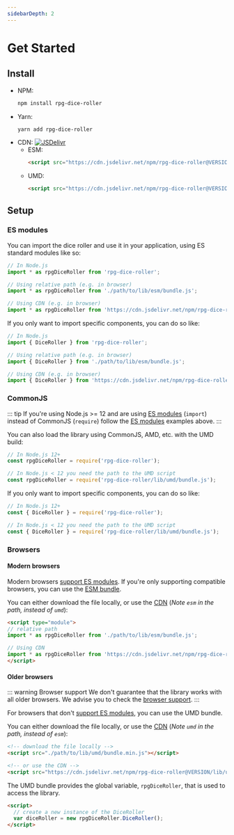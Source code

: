 ```yaml
---
sidebarDepth: 2
---
```


# Get Started

## Install

* NPM:
    ```bash
    npm install rpg-dice-roller
    ```
* Yarn:
    ```bash
    yarn add rpg-dice-roller
    ```
* CDN:
    [![JSDelivr](https://data.jsdelivr.com/v1/package/npm/rpg-dice-roller/badge)](https://www.jsdelivr.com/package/npm/rpg-dice-roller)
    * ESM:
      ```html
      <script src="https://cdn.jsdelivr.net/npm/rpg-dice-roller@VERSION/lib/esm/bundle.min.js"></script>
      ```
    * UMD:
      ```html
      <script src="https://cdn.jsdelivr.net/npm/rpg-dice-roller@VERSION/lib/umd/bundle.min.js"></script>
      ```


## Setup

### ES modules

You can import the dice roller and use it in your application, using ES standard modules like so:

```javascript
// In Node.js
import * as rpgDiceRoller from 'rpg-dice-roller';

// Using relative path (e.g. in browser)
import * as rpgDiceRoller from './path/to/lib/esm/bundle.js';

// Using CDN (e.g. in browser)
import * as rpgDiceRoller from 'https://cdn.jsdelivr.net/npm/rpg-dice-roller@VERSION/lib/esm/bundle.min.js';
```

If you only want to import specific components, you can do so like:

```javascript
// In Node.js
import { DiceRoller } from 'rpg-dice-roller';

// Using relative path (e.g. in browser)
import { DiceRoller } from './path/to/lib/esm/bundle.js';

// Using CDN (e.g. in browser)
import { DiceRoller } from 'https://cdn.jsdelivr.net/npm/rpg-dice-roller@VERSION/lib/esm/bundle.min.js';
```


### CommonJS

::: tip
If you're using Node.js >= 12 and are using [ES modules](https://nodejs.org/api/esm.html) (`import`) instead of CommonJS (`require`) follow the [ES modules](#es-modules) examples above.
:::

You can also load the library using CommonJS, AMD, etc. with the UMD build:

```javascript
// In Node.js 12+
const rpgDiceRoller = require('rpg-dice-roller');

// In Node.js < 12 you need the path to the UMD script
const rpgDiceRoller = require('rpg-dice-roller/lib/umd/bundle.js');
```

If you only want to import specific components, you can do so like:
```javascript
// In Node.js 12+
const { DiceRoller } = require('rpg-dice-roller');

// In Node.js < 12 you need the path to the UMD script
const { DiceRoller } = require('rpg-dice-roller/lib/umd/bundle.js');
```


### Browsers

#### Modern browsers

Modern browsers [support ES modules](https://developer.mozilla.org/en-US/docs/Web/JavaScript/Reference/Statements/import#Browser_compatibility).
If you're only supporting compatible browsers, you can use the [ESM bundle](#es-modules).

You can either download the file locally, or use the [CDN](#install) (_Note `esm` in the path, instead of `umd`_):

```html
<script type="module">
// relative path
import * as rpgDiceRoller from './path/to/lib/esm/bundle.js';

// Using CDN
import * as rpgDiceRoller from 'https://cdn.jsdelivr.net/npm/rpg-dice-roller@VERSION/lib/esm/bundle.min.js';
</script>
```


#### Older browsers

::: warning Browser support
We don't guarantee that the library works with all older browsers.
We advise you to check the [browser support](readme.md#browser-support).
:::

For browsers that don't [support ES modules](https://developer.mozilla.org/en-US/docs/Web/JavaScript/Reference/Statements/import#Browser_compatibility), you can use the UMD bundle.

You can either download the file locally, or use the [CDN](#install) (_Note `umd` in the path, instead of `esm`_):

```html
<!-- download the file locally -->
<script src="./path/to/lib/umd/bundle.min.js"></script>

<!-- or use the CDN -->
<script src="https://cdn.jsdelivr.net/npm/rpg-dice-roller@VERSION/lib/umd/bundle.min.js"></script>
```

The UMD bundle provides the global variable, `rpgDiceRoller`, that is used to access the library.

```html
<script>
  // create a new instance of the DiceRoller
  var diceRoller = new rpgDiceRoller.DiceRoller();
</script>
```
